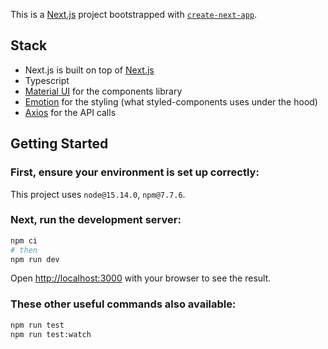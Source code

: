 This is a [Next.js](https://nextjs.org/) project bootstrapped with [`create-next-app`](https://github.com/vercel/next.js/tree/canary/packages/create-next-app).

## Stack

- Next.js is built on top of [Next.js](https://nextjs.org/)
- Typescript
- [Material UI](https://mui.com/material-ui/getting-started/installation/) for the components library
- [Emotion](https://emotion.sh/docs/styled) for the styling (what styled-components uses under the hood)
- [Axios](https://axios-http.com/) for the API calls

## Getting Started

### First, ensure your environment is set up correctly:

This project uses `node@15.14.0`, `npm@7.7.6`.

### Next, run the development server:

```bash
npm ci
# then
npm run dev
```

Open [http://localhost:3000](http://localhost:3000) with your browser to see the result.

### These other useful commands also available:

```bash
npm run test
npm run test:watch
```

